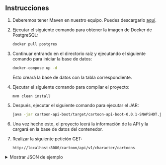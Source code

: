 ## Instrucciones

1. Deberemos tener Maven en nuestro equipo. Puedes descargarlo [aquí](https://maven.apache.org/download.cgi).

2. Ejecutar el siguiente comando para obtener la imagen de Docker de PostgreSQL:

    ```bash
    docker pull postgres
    ```

3. Continuar entrando en el directorio raíz y ejecutando el siguiente comando para iniciar la base de datos:

    ```bash
    docker-compose up -d
    ```

   Esto creará la base de datos con la tabla correspondiente.

4. Ejecutar el siguiente comando para compilar el proyecto:

    ```bash
    mvn clean install
    ```

5. Después, ejecutar el siguiente comando para ejecutar el JAR:

    ```bash
    java -jar cartoon-api-boot/target/cartoon-api-boot-0.0.1-SNAPSHOT.jar
    ```

6. Una vez hecho esto, el proyecto leerá la información de la API y la cargará en la base de datos del contenedor.

7. Realizar la siguiente petición GET:

    ```
    http://localhost:8080/cartoon/api/v1/character/cartoons
    ```

<details>
  <summary>Mostrar JSON de ejemplo</summary>

  ```json
  [
    {
      "name": "Rick Sanchez",
      "status": "Alive"
    },
    {
      "name": "Morty Smith",
      "status": "Alive"
    },
    {
      "name": "Summer Smith",
      "status": "Alive"
    },
    {
      "name": "Beth Smith",
      "status": "Alive"
    },
    {
      "name": "Jerry Smith",
      "status": "Alive"
    },
    {
      "name": "Beta-Seven",
      "status": "Alive"
    }
  ]
</details>